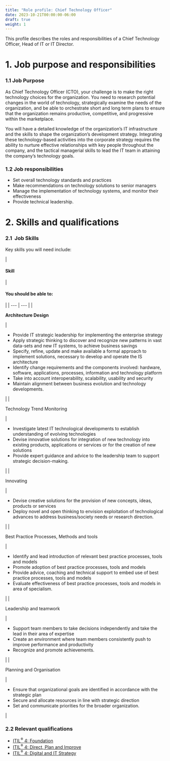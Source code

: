 ```yaml
---
title: "Role profile: Chief Technology Officer"
date: 2023-10-21T00:00:00-06:00
draft: true
weight: 1
---
```


This profile describes the roles and responsibilities of a Chief Technology Officer, Head of IT or IT Director.

# 1. Job purpose and responsibilities

### 1.1 Job Purpose

As Chief Technology Officer (CTO), your challenge is to make the right technology choices for the organization. You need to research potential changes in the world of technology, strategically examine the needs of the organization, and be able to orchestrate short and long term plans to ensure that the organization remains productive, competitive, and progressive within the marketplace.

You will have a detailed knowledge of the organization’s IT infrastructure and the skills to shape the organization’s development strategy. Integrating these technology-based activities into the corporate strategy requires the ability to nurture effective relationships with key people throughout the company, and the tactical managerial skills to lead the IT team in attaining the company’s technology goals.

### 1.2 Job responsibilities

* Set overall technology standards and practices
* Make recommendations on technology solutions to senior managers
* Manage the implementation of technology systems, and monitor their effectiveness
* Provide technical leadership.

# 2. Skills and qualifications

### 2.1  Job Skills

Key skills you will need include:

| 
#### **Skill**

 | 

#### **You should be able to:**

 |
| --- | --- |
| 

**Architecture Design**

 | 

* Provide IT strategic leadership for implementing the enterprise strategy
* Apply strategic thinking to discover and recognize new patterns in vast data-sets and new IT systems, to achieve business savings
* Specify, refine, update and make available a formal approach to implement solutions, necessary to develop and operate the IS architecture
* Identify change requirements and the components involved: hardware, software, applications, processes, information and technology platform
* Take into account interoperability, scalability, usability and security
* Maintain alignment between business evolution and technology developments.

 |
| 

Technology Trend Monitoring

 | 

* Investigate latest IT technological developments to establish understanding of evolving technologies
* Devise innovative solutions for integration of new technology into existing products, applications or services or for the creation of new solutions
* Provide expert guidance and advice to the leadership team to support strategic decision-making.

 |
| 

Innovating

 | 

* Devise creative solutions for the provision of new concepts, ideas, products or services
* Deploy novel and open thinking to envision exploitation of technological advances to address business/society needs or research direction.

 |
| 

Best Practice Processes, Methods and tools

 | 

* Identify and lead introduction of relevant best practice processes, tools and models
* Promote adoption of best practice processes, tools and models
* Provide advice, coaching and technical support to embed use of best practice processes, tools and models
* Evaluate effectiveness of best practice processes, tools and models in area of specialism.

 |
| 

Leadership and teamwork

 | 

* Support team members to take decisions independently and take the lead in their area of expertise
* Create an environment where team members consistently push to improve performance and productivity
* Recognize and promote achievements.

 |
| 

Planning and Organisation

 | 

* Ensure that organizational goals are identified in accordance with the strategic plan
* Secure and allocate resources in line with strategic direction
* Set and communicate priorities for the broader organization.

 |

### 2.2 Relevant qualifications

* [ITIL<sup>®</sup> 4: Foundation](https://www.axelos.com/certifications/itil-service-management/itil-4-foundation)
* [ITIL<sup>®</sup> 4: Direct, Plan and Improve](https://www.axelos.com/certifications/itil-service-management/managing-professional/direct-plan-and-improve)
* [ITIL<sup>®</sup> 4: Digital and IT Strategy](https://www.axelos.com/certifications/itil-service-management/strategic-leader/digital-and-it-strategy)
